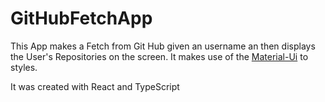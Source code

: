 # GitHubFetchApp

This App makes a Fetch from Git Hub given an username an then displays the User's Repositories on the screen. It makes use of the [Material-Ui](https://github.com/mui/material-ui) to styles.

It was created with React and TypeScript

